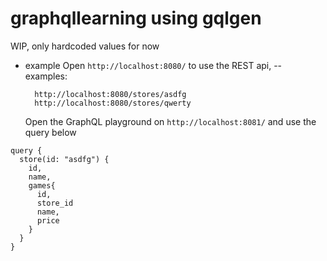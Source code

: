 # graphqllearning using gqlgen

WIP, only hardcoded values for now

- example
  Open `http://localhost:8080/` to use the REST api,
  -- examples:

  ```
    http://localhost:8080/stores/asdfg
    http://localhost:8080/stores/qwerty
  ```

  Open the GraphQL playground on `http://localhost:8081/` and use the query below

```
query {
  store(id: "asdfg") {
    id,
    name,
    games{
      id,
      store_id
      name,
      price
    }
  }
}
```
